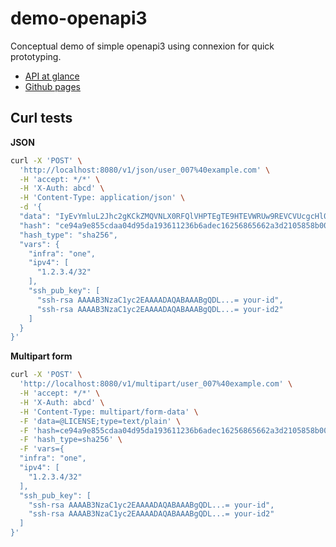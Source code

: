 # demo-openapi3

Conceptual demo of simple openapi3 using connexion for quick prototyping.

* [API at glance](https://pexmor.github.io/demo-openapi3/elements.html)
* [Github pages](https://pexmor.github.io/demo-openapi3/)

## Curl tests

__JSON__

```bash
curl -X 'POST' \
  'http://localhost:8080/v1/json/user_007%40example.com' \
  -H 'accept: */*' \
  -H 'X-Auth: abcd' \
  -H 'Content-Type: application/json' \
  -d '{
  "data": "IyEvYmluL2Jhc2gKCkZMQVNLX0RFQlVHPTEgTE9HTEVWRUw9REVCVUcgcHl0aG9uMyBhcGlTcnYucHkK",
  "hash": "ce94a9e855cdaa04d95da193611236b6adec16256865662a3d2105858b00fb42",
  "hash_type": "sha256",
  "vars": {
    "infra": "one",
    "ipv4": [
      "1.2.3.4/32"
    ],
    "ssh_pub_key": [
      "ssh-rsa AAAAB3NzaC1yc2EAAAADAQABAAABgQDL...= your-id",
      "ssh-rsa AAAAB3NzaC1yc2EAAAADAQABAAABgQDL...= your-id2"
    ]
  }
}'
```

__Multipart form__

```bash
curl -X 'POST' \
  'http://localhost:8080/v1/multipart/user_007%40example.com' \
  -H 'accept: */*' \
  -H 'X-Auth: abcd' \
  -H 'Content-Type: multipart/form-data' \
  -F 'data=@LICENSE;type=text/plain' \
  -F 'hash=ce94a9e855cdaa04d95da193611236b6adec16256865662a3d2105858b00fb42' \
  -F 'hash_type=sha256' \
  -F 'vars={
  "infra": "one",
  "ipv4": [
    "1.2.3.4/32"
  ],
  "ssh_pub_key": [
    "ssh-rsa AAAAB3NzaC1yc2EAAAADAQABAAABgQDL...= your-id",
    "ssh-rsa AAAAB3NzaC1yc2EAAAADAQABAAABgQDL...= your-id2"
  ]
}'
```
